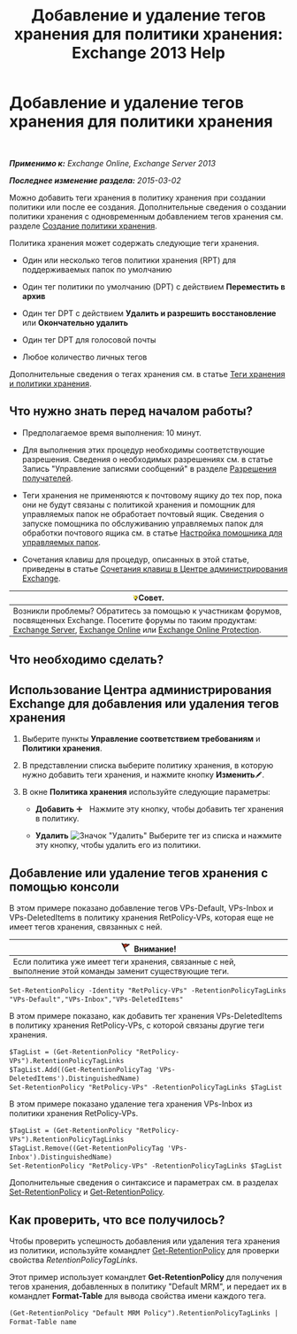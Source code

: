 ﻿---
title: 'Добавление и удаление тегов хранения для политики хранения: Exchange 2013 Help'
TOCTitle: Добавление и удаление тегов хранения для политики хранения
ms:assetid: 3a5196ce-2764-453d-9bc1-5ec22d06b40d
ms:mtpsurl: https://technet.microsoft.com/ru-ru/library/Dd362328(v=EXCHG.150)
ms:contentKeyID: 50487847
ms.date: 04/30/2018
mtps_version: v=EXCHG.150
ms.translationtype: HT
---

# Добавление и удаление тегов хранения для политики хранения

 

_**Применимо к:** Exchange Online, Exchange Server 2013_

_**Последнее изменение раздела:** 2015-03-02_

Можно добавить теги хранения в политику хранения при создании политики или после ее создания. Дополнительные сведения о создании политики хранения с одновременным добавлением тегов хранения см. разделе [Создание политики хранения](create-a-retention-policy-exchange-2013-help.md).

Политика хранения может содержать следующие теги хранения.

  - Один или несколько тегов политики хранения (RPT) для поддерживаемых папок по умолчанию

  - Один тег политики по умолчанию (DPT) с действием **Переместить в архив**

  - Один тег DPT с действием **Удалить и разрешить восстановление** или **Окончательно удалить**

  - Один тег DPT для голосовой почты

  - Любое количество личных тегов

Дополнительные сведения о тегах хранения см. в статье [Теги хранения и политики хранения](retention-tags-and-retention-policies-exchange-2013-help.md).

## Что нужно знать перед началом работы?

  - Предполагаемое время выполнения: 10 минут.

  - Для выполнения этих процедур необходимы соответствующие разрешения. Сведения о необходимых разрешениях см. в статье Запись "Управление записями сообщений" в разделе [Разрешения получателей](recipients-permissions-exchange-2013-help.md).

  - Теги хранения не применяются к почтовому ящику до тех пор, пока они не будут связаны с политикой хранения и помощник для управляемых папок не обработает почтовый ящик. Сведения о запуске помощника по обслуживанию управляемых папок для обработки почтового ящика см. в статье [Настройка помощника для управляемых папок](configure-the-managed-folder-assistant-exchange-2013-help.md).

  - Сочетания клавиш для процедур, описанных в этой статье, приведены в статье [Сочетания клавиш в Центре администрирования Exchange](keyboard-shortcuts-in-the-exchange-admin-center-exchange-online-protection-help.md).

<table>
<thead>
<tr class="header">
<th><img src="images/Bb124558.tip(EXCHG.150).gif" title="Совет" alt="Совет" />Совет.</th>
</tr>
</thead>
<tbody>
<tr class="odd">
<td>Возникли проблемы? Обратитесь за помощью к участникам форумов, посвященных Exchange. Посетите форумы по таким продуктам: <a href="https://go.microsoft.com/fwlink/p/?linkid=60612">Exchange Server</a>, <a href="https://go.microsoft.com/fwlink/p/?linkid=267542">Exchange Online</a> или <a href="https://go.microsoft.com/fwlink/p/?linkid=285351">Exchange Online Protection</a>.</td>
</tr>
</tbody>
</table>


## Что необходимо сделать?

## Использование Центра администрирования Exchange для добавления или удаления тегов хранения

1.  Выберите пункты **Управление соответствием требованиям** и **Политики хранения**.

2.  В представлении списка выберите политику хранения, в которую нужно добавить теги хранения, и нажмите кнопку **Изменить**![Значок редактирования](images/Bb124582.6f53ccb2-1f13-4c02-bea0-30690e6ea71d(EXCHG.150).gif "Значок редактирования").

3.  В окне **Политика хранения** используйте следующие параметры:
    
      - **Добавить** ![Значок добавления](images/JJ218640.c1e75329-d6d7-4073-a27d-498590bbb558(EXCHG.150).gif "Значок добавления")   Нажмите эту кнопку, чтобы добавить тег хранения в политику.
    
      - **Удалить** ![Значок "Удалить"](images/JJ657492.479b6ced-8d64-4277-a725-f17fea202b28(EXCHG.150).gif "Значок \"Удалить\"") Выберите тег из списка и нажмите эту кнопку, чтобы удалить его из политики.

## Добавление или удаление тегов хранения с помощью консоли

В этом примере показано добавление тегов VPs-Default, VPs-Inbox и VPs-DeletedItems в политику хранения RetPolicy-VPs, которая еще не имеет тегов хранения, связанных с ней.

<table>
<thead>
<tr class="header">
<th><img src="images/Dd876857.Caution(EXCHG.150).gif" title="Внимание!" alt="Внимание!" />Внимание!</th>
</tr>
</thead>
<tbody>
<tr class="odd">
<td>Если политика уже имеет теги хранения, связанные с ней, выполнение этой команды заменит существующие теги.</td>
</tr>
</tbody>
</table>


    Set-RetentionPolicy -Identity "RetPolicy-VPs" -RetentionPolicyTagLinks "VPs-Default","VPs-Inbox","VPs-DeletedItems"

В этом примере показано, как добавить тег хранения VPs-DeletedItems в политику хранения RetPolicy-VPs, с которой связаны другие теги хранения.

    $TagList = (Get-RetentionPolicy "RetPolicy-VPs").RetentionPolicyTagLinks
    $TagList.Add((Get-RetentionPolicyTag 'VPs-DeletedItems').DistinguishedName)
    Set-RetentionPolicy "RetPolicy-VPs" -RetentionPolicyTagLinks $TagList

В этом примере показано удаление тега хранения VPs-Inbox из политики хранения RetPolicy-VPs.

    $TagList = (Get-RetentionPolicy "RetPolicy-VPs").RetentionPolicyTagLinks
    $TagList.Remove((Get-RetentionPolicyTag 'VPs-Inbox').DistinguishedName)
    Set-RetentionPolicy "RetPolicy-VPs" -RetentionPolicyTagLinks $TagList

Дополнительные сведения о синтаксисе и параметрах см. в разделах [Set-RetentionPolicy](https://technet.microsoft.com/ru-ru/library/dd335196\(v=exchg.150\)) и [Get-RetentionPolicy](https://technet.microsoft.com/ru-ru/library/dd298086\(v=exchg.150\)).

## Как проверить, что все получилось?

Чтобы проверить успешность добавления или удаления тега хранения из политики, используйте командлет [Get-RetentionPolicy](https://technet.microsoft.com/ru-ru/library/dd298086\(v=exchg.150\)) для проверки свойства *RetentionPolicyTagLinks*.

Этот пример использует командлет **Get-RetentionPolicy** для получения тегов хранения, добавленных в политику "Default MRM", и передает их в командлет **Format-Table** для вывода свойства имени каждого тега.

    (Get-RetentionPolicy "Default MRM Policy").RetentionPolicyTagLinks | Format-Table name

